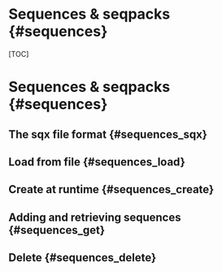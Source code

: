 # Sequences & seqpacks {#sequences}
[TOC]
# Sequences & seqpacks {#sequences}

## The sqx file format {#sequences_sqx}

## Load from file {#sequences_load}

## Create at runtime {#sequences_create}

## Adding and retrieving sequences {#sequences_get}

## Delete {#sequences_delete}
